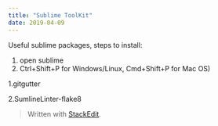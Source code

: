 ```yaml
---
title: "Sublime ToolKit"
date: 2019-04-09
---
```

Useful sublime packages,
steps to install:
1. open sublime
2.  Ctrl+Shift+P  for Windows/Linux,  Cmd+Shift+P  for Mac OS)


1.gitgutter

2.SumlineLinter-flake8

> Written with [StackEdit](https://stackedit.io/).
<!--stackedit_data:
eyJoaXN0b3J5IjpbMTAzMDIxNDkzNSwxNzE4NTI1NzksNzMwOT
k4MTE2XX0=
-->